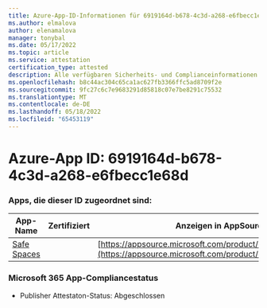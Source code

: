 ```yaml
---
title: Azure-App-ID-Informationen für 6919164d-b678-4c3d-a268-e6fbecc1e68d
ms.author: elmalova
author: elenamalova
manager: tonybal
ms.date: 05/17/2022
ms.topic: article
ms.service: attestation
certification_type: attested
description: Alle verfügbaren Sicherheits- und Complianceinformationen für 6919164d-b678-4c3d-a268-e6fbecc1e68d.
ms.openlocfilehash: b8c44ac304c65ca1ac627fb3366ffc5ad8709f2e
ms.sourcegitcommit: 9fc27c6c7e9683291d85818c07e7be8291c75532
ms.translationtype: MT
ms.contentlocale: de-DE
ms.lasthandoff: 05/18/2022
ms.locfileid: "65453119"
---
```

# <a name="azure-app-id-6919164d-b678-4c3d-a268-e6fbecc1e68d"></a>Azure-App ID: 6919164d-b678-4c3d-a268-e6fbecc1e68d


### <a name="apps-associated-with-this-id"></a>Apps, die dieser ID zugeordnet sind:
| **App-Name** | **Zertifiziert** | **Anzeigen in AppSource** |
|--------------|---------------|-----------------------|
| [Safe Spaces](../forward/WA200002691.md) |  | [https://appsource.microsoft.com/product/office/WA200002691](https://appsource.microsoft.com/product/office/WA200002691) |

### <a name="microsoft-365-app-compliance-status"></a>Microsoft 365 App-Compliancestatus
- Publisher Attestaton-Status: Abgeschlossen
